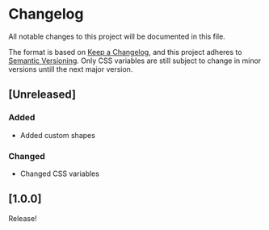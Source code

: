 # Changelog

All notable changes to this project will be documented in this file.

The format is based on [Keep a Changelog](https://keepachangelog.com/en/1.0.0/),
and this project adheres to [Semantic Versioning](https://semver.org/spec/v2.0.0.html).
Only CSS variables are still subject to change in minor versions untill the next major version.

## [Unreleased]

### Added

- Added custom shapes

### Changed

- Changed CSS variables

## [1.0.0]

Release!
